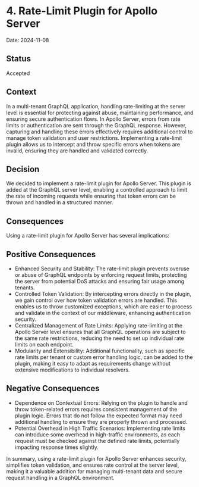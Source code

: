 # 4. Rate-Limit Plugin for Apollo Server
Date: 2024-11-08

## Status
Accepted

## Context
In a multi-tenant GraphQL application, handling rate-limiting at the server level is essential for protecting against abuse, maintaining performance, and ensuring secure authentication flows. In Apollo Server, errors from rate limits or authentication are sent through the GraphQL response. However, capturing and handling these errors effectively requires additional control to manage token validation and user restrictions. Implementing a rate-limit plugin allows us to intercept and throw specific errors when tokens are invalid, ensuring they are handled and validated correctly.

## Decision
We decided to implement a rate-limit plugin for Apollo Server. This plugin is added at the GraphQL server level, enabling a controlled approach to limit the rate of incoming requests while ensuring that token errors can be thrown and handled in a structured manner.

## Consequences
Using a rate-limit plugin for Apollo Server has several implications:

## Positive Consequences
- Enhanced Security and Stability: The rate-limit plugin prevents overuse or abuse of GraphQL endpoints by enforcing request limits, protecting the server from potential DoS attacks and ensuring fair usage among tenants.
- Controlled Token Validation: By intercepting errors directly in the plugin, we gain control over how token validation errors are handled. This enables us to throw customized exceptions, which are easier to process and validate in the context of our middleware, enhancing authentication security.
- Centralized Management of Rate Limits: Applying rate-limiting at the Apollo Server level ensures that all GraphQL operations are subject to the same rate restrictions, reducing the need to set up individual rate limits on each endpoint.
- Modularity and Extensibility: Additional functionality, such as specific rate limits per tenant or custom error handling logic, can be added to the plugin, making it easy to adapt as requirements change without extensive modifications to individual resolvers.

## Negative Consequences
- Dependence on Contextual Errors: Relying on the plugin to handle and throw token-related errors requires consistent management of the plugin logic. Errors that do not follow the expected format may need additional handling to ensure they are properly thrown and processed.
- Potential Overhead in High Traffic Scenarios: Implementing rate limits can introduce some overhead in high-traffic environments, as each request must be checked against the defined rate limits, potentially impacting response times slightly.

In summary, using a rate-limit plugin for Apollo Server enhances security, simplifies token validation, and ensures rate control at the server level, making it a valuable addition for managing multi-tenant data and secure request handling in a GraphQL environment.
